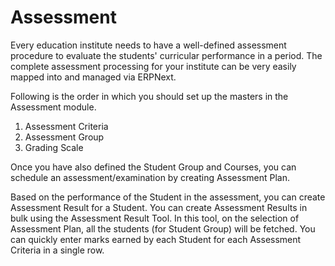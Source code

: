 # Assessment

Every education institute needs to have a well-defined assessment procedure to evaluate the students' curricular performance in a period. The complete assessment processing for your institute can be very easily mapped into and managed via ERPNext.

Following is the order in which you should set up the masters in the Assessment module.

1. Assessment Criteria
2. Assessment Group
3. Grading Scale

Once you have also defined the Student Group and Courses, you can schedule an assessment/examination by creating Assessment Plan.

Based on the performance of the Student in the assessment, you can create Assessment Result for a Student. You can create Assessment Results in bulk using the Assessment Result Tool. In this tool, on the selection of Assessment Plan, all the students (for Student Group) will be fetched. You can quickly enter marks earned by each Student for each Assessment Criteria in a single row.
